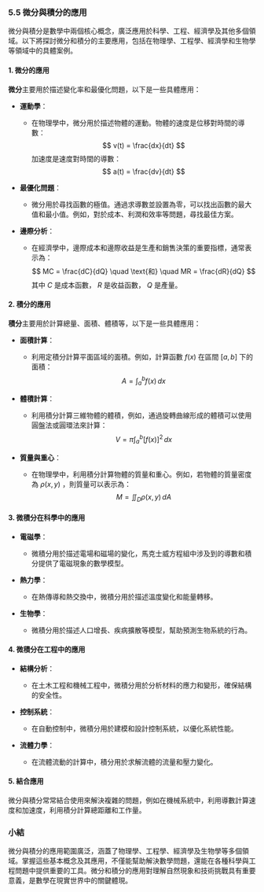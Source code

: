 ### 5.5 微分與積分的應用

微分與積分是數學中兩個核心概念，廣泛應用於科學、工程、經濟學及其他多個領域。以下將探討微分和積分的主要應用，包括在物理學、工程學、經濟學和生物學等領域中的具體案例。

#### 1. 微分的應用

**微分**主要用於描述變化率和最優化問題，以下是一些具體應用：

- **運動學**：
  - 在物理學中，微分用於描述物體的運動。物體的速度是位移對時間的導數：
  $$
  v(t) = \frac{dx}{dt}
  $$
  加速度是速度對時間的導數：
  $$
  a(t) = \frac{dv}{dt}
  $$

- **最優化問題**：
  - 微分用於尋找函數的極值。通過求導數並設置為零，可以找出函數的最大值和最小值。例如，對於成本、利潤和效率等問題，尋找最佳方案。

- **邊際分析**：
  - 在經濟學中，邊際成本和邊際收益是生產和銷售決策的重要指標，通常表示為：
  $$
  MC = \frac{dC}{dQ} \quad \text{和} \quad MR = \frac{dR}{dQ}
  $$
  其中  $C$  是成本函數， $R$  是收益函數， $Q$  是產量。

#### 2. 積分的應用

**積分**主要用於計算總量、面積、體積等，以下是一些具體應用：

- **面積計算**：
  - 利用定積分計算平面區域的面積。例如，計算函數  $f(x)$  在區間  $[a, b]$  下的面積：
  $$
  A = \int_a^b f(x) \, dx
  $$

- **體積計算**：
  - 利用積分計算三維物體的體積，例如，通過旋轉曲線形成的體積可以使用圓盤法或圓環法來計算：
  $$
  V = \pi \int_a^b [f(x)]^2 \, dx
  $$

- **質量與重心**：
  - 在物理學中，利用積分計算物體的質量和重心。例如，若物體的質量密度為  $\rho(x, y)$ ，則質量可以表示為：
  $$
  M = \iint_D \rho(x, y) \, dA
  $$

#### 3. 微積分在科學中的應用

- **電磁學**：
  - 微積分用於描述電場和磁場的變化，馬克士威方程組中涉及到的導數和積分提供了電磁現象的數學模型。

- **熱力學**：
  - 在熱傳導和熱交換中，微積分用於描述溫度變化和能量轉移。

- **生物學**：
  - 微積分用於描述人口增長、疾病擴散等模型，幫助預測生物系統的行為。

#### 4. 微積分在工程中的應用

- **結構分析**：
  - 在土木工程和機械工程中，微積分用於分析材料的應力和變形，確保結構的安全性。

- **控制系統**：
  - 在自動控制中，微積分用於建模和設計控制系統，以優化系統性能。

- **流體力學**：
  - 在流體流動的計算中，積分用於求解流體的流量和壓力變化。

#### 5. 結合應用

微分與積分常常結合使用來解決複雜的問題，例如在機械系統中，利用導數計算速度和加速度，利用積分計算總距離和工作量。

### 小結

微分與積分的應用範圍廣泛，涵蓋了物理學、工程學、經濟學及生物學等多個領域。掌握這些基本概念及其應用，不僅能幫助解決數學問題，還能在各種科學與工程問題中提供重要的工具。微分和積分的應用對理解自然現象和技術挑戰具有重要意義，是數學在現實世界中的關鍵體現。
